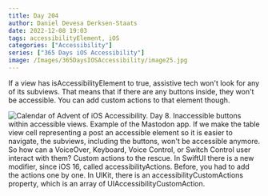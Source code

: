 ```yaml
---
title: Day 204
author: Daniel Devesa Derksen-Staats
date: 2022-12-08 19:03
tags: accessibilityElement, iOS
categories: ["Accessibility"]
series: ["365 Days iOS Accessibility"]
image: /Images/365DaysIOSAccessibility/image25.jpg
---
```


If a view has isAccessibilityElement to true, assistive tech won't look for any of its subviews. That means that if there are any buttons inside, they won't be accessible. You can add custom actions to that element though.

![Calendar of Advent of iOS Accessibility. Day 8. Inaccessible buttons within accessible views. Example of the Mastodon app. If we make the table view cell representing a post an accessible element so it is easier to navigate, the subviews, including the buttons, won't be accessible anymore. So how can a VoiceOver, Keyboard, Voice Control, or Switch Control user interact with them? Custom actions to the rescue. In SwiftUI there is a new modifier, since iOS 16, called accessibilityActions. Before, you had to add the actions one by one. In UIKit, there is an accessibilityCustomActions property, which is an array of UIAccessibilityCustomAction.](/Images/365DaysIOSAccessibility/image25.jpg)